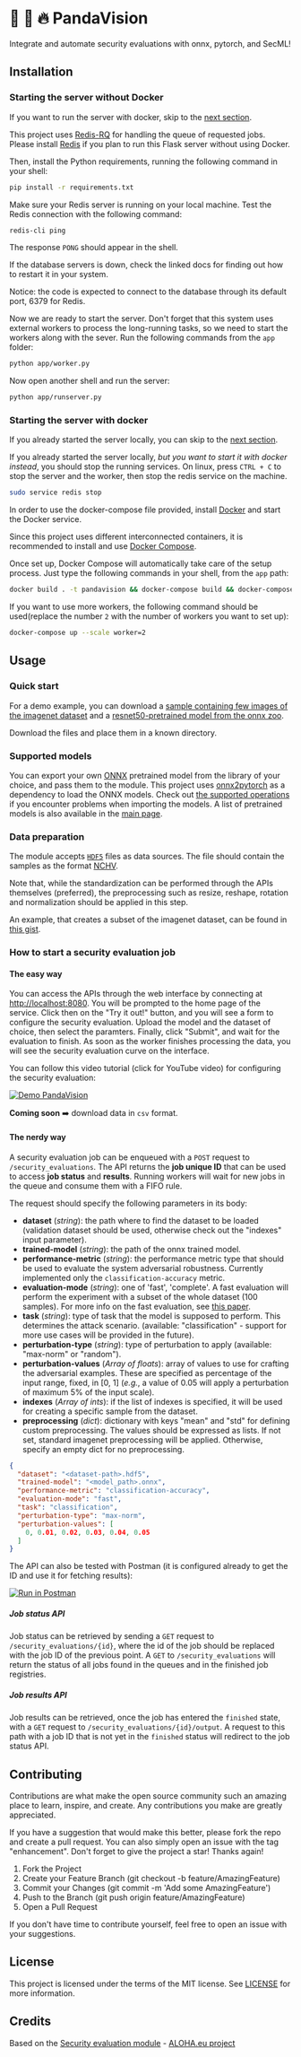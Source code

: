 # :rocket: :panda_face: :fire: PandaVision
Integrate and automate security evaluations with onnx, pytorch, and SecML!
    
## Installation

### Starting the server without Docker

If you want to run the server with docker, skip to the [next section](#starting-the-server-with-docker).

This project uses [Redis-RQ](http://python-rq.org/) for handling the queue of requested jobs. 
Please install [Redis](https://redis.io/) if you plan to run this Flask server without using Docker.

Then, install the Python requirements, running the following command in your shell:

```bash
pip install -r requirements.txt
```

Make sure your Redis server is running on your local machine. 
Test the Redis connection with the following command:

```bash
redis-cli ping
```

The response `PONG` should appear in the shell.

If the database servers is down, check the linked docs for finding out how to restart it in your system.

Notice: the code is expected to connect to the database through its default port, 6379 for Redis. 

Now we are ready to start the server. Don't forget that this system uses external workers 
to process the long-running tasks, so we need to start the workers along with the sever. 
Run the following commands from the `app` folder:

```bash
python app/worker.py
```

Now open another shell and run the server:

```bash
python app/runserver.py
```

### Starting the server with docker

If you already started the server locally, you can skip to the [next section](#usage).

If you already started the server locally, *but you want to start it with docker instead*, you should stop the 
running services. On linux, press `CTRL + C` to stop the server and the worker, then stop the redis service on the 
machine.

```bash
sudo service redis stop
```

In order to use the docker-compose file provided, install [Docker](https://www.docker.com/) and start the Docker service.

Since this project uses different interconnected containers, it is recommended to install and 
use [Docker Compose](https://docs.docker.com/compose/).

Once set up, Docker Compose will automatically take care of the setup process. 
Just type the following commands in your shell, from the `app` path:

```bash
docker build . -t pandavision && docker-compose build && docker-compose up
```

If you want to use more workers, the following command should be used(replace 
the number `2` with the number of workers you want to set up):

```bash
docker-compose up --scale worker=2
```

## Usage

### Quick start

For a demo example, you can download a 
[sample containing few images of the imagenet dataset](https://github.com/maurapintor/pandavision/releases/download/v0.2/data.h5)
and a [resnet50-pretrained model from the onnx zoo](https://github.com/maurapintor/pandavision/releases/download/v0.2/model.onnx).

Download the files and place them in a known directory.

### Supported models

You can export your own [ONNX](https://github.com/onnx/tutorials) pretrained model from the library of your choice, 
and pass them to the module. 
This project uses [onnx2pytorch](https://github.com/ToriML/onnx2pytorch) as a dependency to load the ONNX models.
Check out [the supported operations](https://github.com/ToriML/onnx2pytorch/tree/master/onnx2pytorch/operations) 
if you encounter problems when importing the models.
A list of pretrained models is also available in the [main page](https://github.com/ToriML/onnx2pytorch#usage).

### Data preparation

The module accepts [`HDF5`](https://www.hdfgroup.org/) files as data sources. 
The file should contain the samples as the 
format [NCHV](https://oneapi-src.github.io/oneDNN/dev_guide_understanding_memory_formats.html).

Note that, while the standardization can be performed through the APIs themselves (preferred), the preprocessing 
such as resize, reshape, rotation and normalization should be applied in this step.

An example, that creates a subset of the imagenet dataset, can be found in [this gist](https://gist.github.com/maurapintor/25a6d80f9f86d36f72a4b2cc8540008f).

### How to start a security evaluation job

#### The easy way
You can access the APIs through the web interface by connecting at 
[http://localhost:8080](http://localhost:8080). You will be prompted to 
the home page of the service. Click then on the "Try it out!" button, and 
you will see a form to configure the security evaluation. Upload the 
model and the dataset of choice, then select the paramters. Finally,
click "Submit", and wait for the evaluation to finish. As soon as the 
worker finishes processing the data, you will see the security 
evaluation curve on the interface.

You can follow this video tutorial (click for YouTube video) for configuring the security evaluation:

[![Demo PandaVision](https://user-images.githubusercontent.com/23276849/140490341-7f61c975-ef7a-4169-8900-e1e2ee2a7df3.gif)](https://www.youtube.com/watch?v=SiP886Np-nc)


**Coming soon** :arrow_right: download data in `csv` format.

#### The nerdy way

A security evaluation job can be enqueued with a `POST` request to `/security_evaluations`. 
The API returns the **job unique ID** that can be used to access **job status** and **results**. 
Running workers will wait for new jobs in the queue and consume them with a FIFO rule.

The request should specify the following parameters in its body:
* **dataset** (*string*): the path where to find the dataset to be loaded (validation dataset should be used, otherwise check out the "indexes" input parameter).
* **trained-model** (*string*): the path of the onnx trained model.
* **performance-metric** (*string*): the performance metric type that should be used to evaluate the system adversarial robustness. Currently implemented only the `classification-accuracy` metric.
* **evaluation-mode** (*string*): one of 'fast', 'complete'. A fast evaluation will perform the experiment with a subset of the whole dataset (100 samples). For more info on the fast evaluation, see [this paper](https://dl.acm.org/doi/10.1145/3310273.3323435).
* **task** (*string*): type of task that the model is supposed to perform. This determines the attack scenario. (available: "classification" - support for more use cases will be provided in the future).
* **perturbation-type** (*string*): type of perturbation to apply (available: "max-norm" or "random").
* **perturbation-values** (*Array of floats*): array of values to use for crafting the adversarial examples. These are specified as percentage of the input range, fixed, in [0, 1] (*e.g.*, a value of 0.05 will apply a perturbation of maximum 5% of the input scale).
* **indexes** (*Array of ints*): if the list of indexes is specified, it will be used for creating a specific sample from the dataset.
* **preprocessing** (*dict*): dictionary with keys "mean" and "std" for defining custom preprocessing. The values should be expressed as lists. If not set, standard imagenet preprocessing will be applied. Otherwise, specify an empty dict for no preprocessing.

```json
{
  "dataset": "<dataset-path>.hdf5",
  "trained-model": "<model_path>.onnx",
  "performance-metric": "classification-accuracy",
  "evaluation-mode": "fast",
  "task": "classification",
  "perturbation-type": "max-norm",
  "perturbation-values": [
    0, 0.01, 0.02, 0.03, 0.04, 0.05
  ]
}

```

The API can also be tested with Postman (it is configured already to get the ID and use it for fetching results):

[![Run in Postman](https://run.pstmn.io/button.svg)](https://god.gw.postman.com/run-collection/1276122-97709dd2-5b99-4737-ae94-2c9868b776f4?action=collection%2Ffork&collection-url=entityId%3D1276122-97709dd2-5b99-4737-ae94-2c9868b776f4%26entityType%3Dcollection%26workspaceId%3D9c875dc5-2201-4035-a06d-6567bd8a75e6)

##### Job status API
Job status can be retrieved by sending a `GET` request to `/security_evaluations/{id}`, where the 
id of the job should be replaced with the job ID of the previous point. A `GET` to `/security_evaluations` 
will return the status of all jobs found in the queues and in the finished job registries. 

##### Job results API
Job results can be retrieved, once the job has entered the `finished` state, with a `GET` request 
to `/security_evaluations/{id}/output`. A request to this path with a job ID that is not yet 
in the `finished` status will redirect to the job status API.

## Contributing
Contributions are what make the open source community such an amazing place to learn, inspire, and create. 
Any contributions you make are greatly appreciated.

If you have a suggestion that would make this better, please fork the repo and create a pull request. 
You can also simply open an issue with the tag "enhancement". Don't forget to give the project a star! Thanks again!

1. Fork the Project
2.  Create your Feature Branch (git checkout -b feature/AmazingFeature)
3.  Commit your Changes (git commit -m 'Add some AmazingFeature')
4.  Push to the Branch (git push origin feature/AmazingFeature)
5.  Open a Pull Request

If you don't have time to contribute yourself, feel free to open an issue with your suggestions.

## License 
This project is licensed under the terms of the MIT license. See [LICENSE](LICENSE) for more information.


## Credits

Based on the [Security evaluation module](https://gitlab.com/aloha.eu/security_evaluation) - 
[ALOHA.eu project](http://aloha-h2020.eu)
